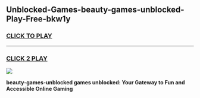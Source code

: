 
## Unblocked-Games-beauty-games-unblocked-Play-Free-bkw1y
<h3>
<a href="https://premium76.site?title=beauty-games-unblocked&ref=21A">CLICK TO PLAY</a></h3>
<hr>

<h3>
<a href="https://premium76.site?title=beauty-games-unblocked&ref=21A">CLICK 2 PLAY</a>
  
</h3>

<a href="https://premium76.site?title=beauty-games-unblocked&ref=21A"><img src="https://clearcache.store/games.png"></a>


**beauty-games-unblocked games unblocked: Your Gateway to Fun and Accessible Online Gaming**
